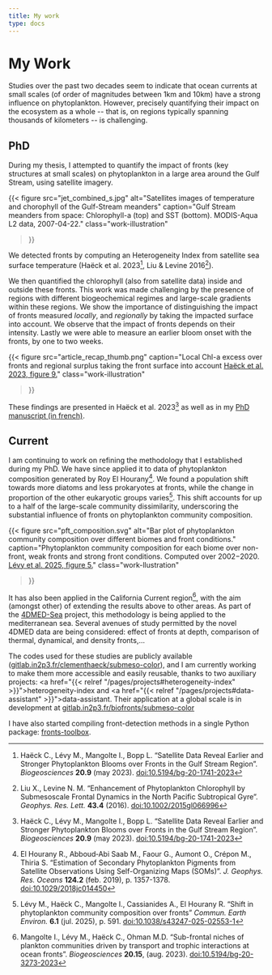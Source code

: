 ```yaml
---
title: My work
type: docs
---
```


# My Work

Studies over the past two decades seem to indicate that ocean currents at small scales (of order of magnitudes between 1km and 10km) have a strong influence on phytoplankton. However, precisely quantifying their impact on the ecosystem as a whole -- that is, on regions typically spanning thousands of kilometers -- is challenging.

## PhD

During my thesis, I attempted to quantify the impact of fronts (key structures at small scales) on phytoplankton in a large area around the Gulf Stream, using satellite imagery.

{{< figure
    src="jet_combined_s.jpg"
    alt="Satellites images of temperature and chorophyll of the Gulf-Stream meanders"
    caption="Gulf Stream meanders from space: Chlorophyll-a (top) and SST (bottom). MODIS-Aqua L2 data, 2007-04-22."
    class="work-illustration"
>}}

We detected fronts by computing an Heterogeneity Index from satellite sea surface temperature (Haëck et al. 2023[^1], Liu & Levine 2016[^2]).

We then quantified the chlorophyll (also from satellite data) inside and outside these fronts.
This work was made challenging by the presence of regions with different biogeochemical regimes and large-scale gradients within these regions.
We show the importance of distinguishing the impact of fronts measured *locally*, and *regionally* by taking the impacted surface into account.
We observe that the impact of fronts depends on their intensity.
Lastly we were able to measure an earlier bloom onset with the fronts, by one to two weeks.

{{< figure
    src="article_recap_thumb.png"
    caption="Local Chl-a excess over fronts and regional surplus taking the front surface into account [Haëck et al. 2023, figure 9.](https://bg.copernicus.org/articles/20/1741/2023/#Ch1.F9)"
    class="work-illustration"
>}}

These findings are presented in Haëck et al. 2023[^1] as well as in my [PhD manuscript (in french)](https://theses.hal.science/tel-04249198).

## Current

I am continuing to work on refining the methodology that I established during my PhD.
We have since applied it to data of phytoplankton composition generated by Roy El Hourany[^3].
We found a population shift towards more diatoms and less prokaryotes at fronts, while the change in proportion of the other eukaryotic groups varies[^4].
This shift accounts for up to a half of the large-scale community dissimilarity, underscoring the substantial influence of fronts on phytoplankton community composition.

{{< figure
    src="pft_composition.svg"
    alt="Bar plot of phytoplankton community composition over different biomes and front conditions."
    caption="Phytoplankton community composition for each biome over non-front, weak fronts and strong front conditions. Computed over 2002−2020. [Lévy et al. 2025, figure 5.](https://www.nature.com/articles/s43247-025-02553-1/figures/5)"
    class="work-llustration"
>}}

It has also been applied in the California Current region[^5], with the aim (amongst other) of extending the results above to other areas.
As part of the [4DMED-Sea](http://ricerca.ismar.cnr.it/4DMED/Phyto_c1.html#) project, this methodology is being applied to the mediterranean sea.
Several avenues of study permitted by the novel 4DMED data are being considered: effect of fronts at depth, comparison of thermal, dynamical, and density fronts,...

The codes used for these studies are publicly available (<a  href="https://gitlab.in2p3.fr/clementhaeck/submeso-color">gitlab.in2p3.fr/clementhaeck/submeso-color</a>), and I am currently working to make them more accessible and easily reusable, thanks to two auxiliary projects: <a href="{{< relref "/pages/projects#heterogeneity-index" >}}">heterogeneity-index</a> and <a href="{{< relref "/pages/projects#data-assistant" >}}">data-assistant</a>. Their application at a global scale is in development at <a  href="https://gitlab.in2p3.fr/biofronts/submeso-color">gitlab.in2p3.fr/biofronts/submeso-color</a>

I have also started compiling front-detection methods in a single Python package: [fronts-toolbox](https://github.com/Descanonge/fronts-toolbox).

[^1]: Haëck C., Lévy M., Mangolte I., Bopp L.
    “Satellite Data Reveal Earlier and Stronger Phytoplankton Blooms over Fronts in the Gulf Stream Region”.
    *Biogeosciences* **20.9** (may 2023).
    [doi:10.5194/bg-20-1741-2023](https://doi.org/10.5194/bg-20-1741-2023)
    
[^2]: Liu X., Levine N. M.
    “Enhancement of Phytoplankton Chlorophyll by Submesoscale Frontal Dynamics in the North Pacific Subtropical Gyre”.
    *Geophys. Res. Lett.* **43.4** (2016).
    [doi:10.1002/2015gl066996](https://doi.org/10.1002/2015gl066996)

[^3]: El Hourany R., Abboud‐Abi Saab M., Faour G., Aumont O., Crépon M., Thiria S.
    “Estimation of Secondary Phytoplankton Pigments from Satellite Observations Using Self-Organizing Maps (SOMs)”.
    *J. Geophys. Res. Oceans* **124.2** (feb. 2019), p. 1357-1378.
    [doi:10.1029/2018jc014450](https://doi.org/10.1029/2018jc014450)

[^4]: Lévy M., Haëck C., Mangolte I., Cassianides A., El Hourany R.
    “Shift in phytoplankton community composition over fronts”
    *Commun. Earth Environ.* **6.1** (jul. 2025), p. 591.
    [doi:10.1038/s43247-025-02553-1](https://doi.org/10.1038/s43247-025-02553-1)

[^5]: Mangolte I., Lévy M., Haëck C., Ohman M.D.
    “Sub-frontal niches of plankton communities driven by transport and trophic interactions at ocean fronts”.
    *Biogeosciences* **20.15**, (aug. 2023).
    [doi:10.5194/bg-20-3273-2023](https://doi.org/10.5194/bg-20-3273-2023)
